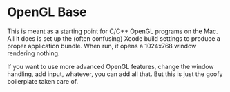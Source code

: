 # OpenGL Base

This is meant as a starting point for C/C++ OpenGL programs on the Mac. All it does is set up the (often confusing) Xcode build settings to produce a proper application bundle. When run, it opens a 1024x768 window rendering nothing. 

If you want to use more advanced OpenGL features, change the window handling, add input, whatever, you can add all that. But this is just the goofy boilerplate taken care of. 
